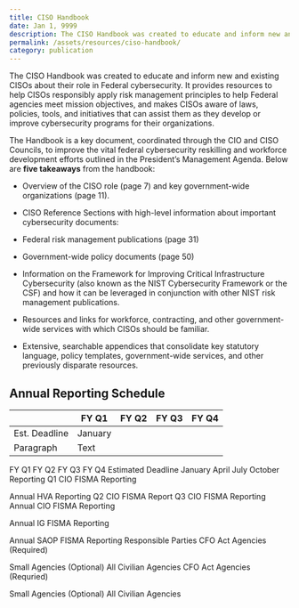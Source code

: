 ```yaml
---
title: CISO Handbook
date: Jan 1, 9999
description: The CISO Handbook was created to educate and inform new and existing CISOs about their role in Federal cybersecurity.
permalink: /assets/resources/ciso-handbook/
category: publication
---
```


The CISO Handbook was created to educate and inform new and existing CISOs about their role in Federal cybersecurity. It provides resources to help CISOs responsibly apply risk management principles to help Federal agencies meet mission objectives, and makes CISOs aware of laws, policies, tools, and initiatives that can assist them as they develop or improve cybersecurity programs for their organizations.

The Handbook is a key document, coordinated through the CIO and CISO Councils, to improve the vital federal cybersecurity reskilling and workforce development efforts outlined in the President’s Management Agenda. Below are **five takeaways** from the handbook:

* Overview of the CISO role (page 7) and key government-wide organizations (page 11).

* CISO Reference Sections with high-level information about important cybersecurity documents:
* Federal risk management publications (page 31)
* Government-wide policy documents (page 50)

* Information on the Framework for Improving Critical Infrastructure Cybersecurity (also known as the NIST Cybersecurity Framework or the CSF) and how it can be leveraged in conjunction with other NIST risk management publications.

* Resources and links for workforce, contracting, and other government-wide services with which CISOs should be familiar.

* Extensive, searchable appendices that consolidate key statutory language, policy templates, government-wide services, and other previously disparate resources.


## Annual Reporting Schedule

|             | FY Q1       | FY Q2       | FY Q3       | FY Q4       |
| ----------- | ----------- | ----------- | ----------- | ----------- |
| Est. Deadline| January       |
| Paragraph   | Text        |

FY Q1	FY Q2	FY Q3	FY Q4
Estimated Deadline	January	April	July	October
Reporting	Q1 CIO FISMA Reporting

Annual HVA Reporting	Q2 CIO FISMA Report	Q3 CIO FISMA Reporting	Annual CIO FISMA Reporting

Annual IG FISMA Reporting

Annual SAOP FISMA Reporting
Responsible Parties	CFO Act Agencies (Required)

Small Agencies (Optional)	All Civilian Agencies	CFO Act Agencies (Requried)

Small Agencies (Optional)	All Civilian Agencies
